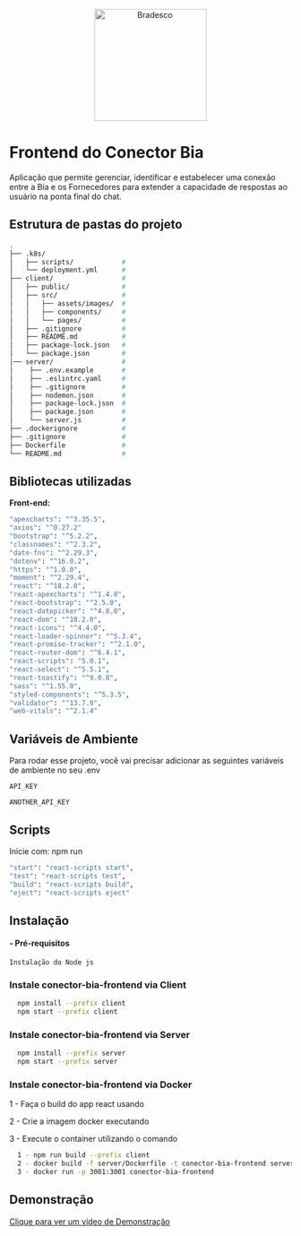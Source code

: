 
<p align="center">
    <img src="https://media.graphassets.com/output=format:jpg/resize=height:100,fit:max/0pOAxMmuRvasOczSco2R" alt="Bradesco" width="200"/>
</p>

# Frontend do Conector Bia

Aplicação que permite gerenciar, identificar e estabelecer uma conexão entre a Bia e os Fornecedores para extender a capacidade de respostas ao usuário na ponta final do chat.

## Estrutura de pastas do projeto

```sh
.
├── .k8s/
│   ├── scripts/            # 
│   └── deployment.yml      # 
├── client/                 #
│   ├── public/             # 
│   ├── src/                #
│   │   ├── assets/images/  # 
│   │   ├── components/     # 
│   │   └── pages/          #
│   ├── .gitignore          # 
│   ├── README.md           #
│   ├── package-lock.json   #
│   └── package.json        #
│── server/                 #
│    ├── .env.example       #
│    ├── .eslintrc.yaml     #
│    ├── .gitignore         #
│    ├── nodemon.json       #
│    ├── package-lock.json  #
│    ├── package.json       #
│    └── server.js          #
├── .dockerignore           #
├── .gitignore              #
├── Dockerfile              # 
└── README.md               # 
```
## Bibliotecas utilizadas

**Front-end:** 
```bash
"apexcharts": "^3.35.5",
"axios": "^0.27.2"
"bootstrap": "^5.2.2",
"classnames": "^2.3.2",
"date-fns": "^2.29.3",
"dotenv": "^16.0.2",
"https": "^1.0.0",
"moment": "^2.29.4",
"react": "^18.2.0",
"react-apexcharts": "^1.4.0",
"react-bootstrap": "^2.5.0",
"react-datepicker": "^4.8.0",
"react-dom": "^18.2.0",
"react-icons": "^4.4.0",
"react-loader-spinner": "^5.3.4",
"react-promise-tracker": "^2.1.0",
"react-router-dom": "^6.4.1",
"react-scripts": "5.0.1",
"react-select": "^5.5.1",
"react-toastify": "^9.0.8",
"sass": "^1.55.0",
"styled-components": "^5.3.5",
"validator": "^13.7.0",
"web-vitals": "^2.1.4"
```


## Variáveis de Ambiente

Para rodar esse projeto, você vai precisar adicionar as seguintes variáveis de ambiente no seu .env

`API_KEY`

`ANOTHER_API_KEY`


## Scripts

Inicie com: npm run

```bash
"start": "react-scripts start",
"test": "react-scripts test",
"build": "react-scripts build",
"eject": "react-scripts eject"
```


## Instalação

#### - Pré-requisitos
    Instalação do Node js

### Instale conector-bia-frontend via Client

```bash
  npm install --prefix client
  npm start --prefix client
```

### Instale conector-bia-frontend via Server

```bash
  npm install --prefix server
  npm start --prefix server
```

### Instale conector-bia-frontend via Docker

1 - Faça o build do app react usando

2 - Crie a imagem docker executando

3 - Execute o container utilizando o comando

```bash
  1 - npm run build --prefix client
  2 - docker build -f server/Dockerfile -t conector-bia-frontend server
  3 - docker run -p 3001:3001 conector-bia-frontend
```
## Demonstração

[Clique para ver um vídeo de Demonstração](https://media.graphassets.com/W24nIS3tTrGpNt8Yvl8y)
